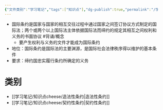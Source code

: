 ```yaml
---
{"文件类别":"学习笔记","tags":["知识点"],"dg-publish":true,"permalink":"/学习笔记/知识点cheese/国际条约/","dgPassFrontmatter":true,"created":"2024-09-12T11:17:33.595+08:00","updated":"2024-09-24T09:51:25.576+08:00"}
---
```


- 国际条约是国家与国家的相互交往过程中通过国家之间签订协议方式制定的国际法；两个或两个以上国际法主体依据国际法而缔约的规定其相互之间权利和义务的书面协议 #背诵/概念 
	- 要产生权利与义务的文件才能成为国际条约
- 地位：国际条约是国际法的主要渊源，是国际社会法律秩序得以维护的基本条件
- 要求：缔约国忠实履行条约所确定的义务
# 类别
- [[学习笔记/知识点cheese/造法性条约\|造法性条约]]
- [[学习笔记/知识点cheese/契约性条约\|契约性条约]]